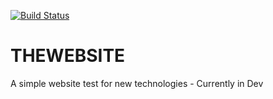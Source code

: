 [![Build Status](https://travis-ci.org/007Cat24/WeatherStation.svg?branch=v0.1)](https://travis-ci.org/007Cat24/WeatherStation)
# THEWEBSITE
A simple website test for new technologies - Currently in Dev
